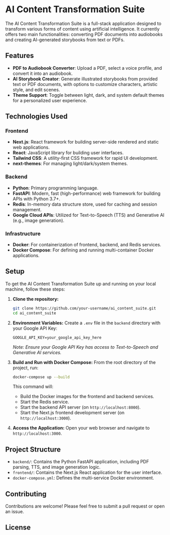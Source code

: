 # AI Content Transformation Suite

The AI Content Transformation Suite is a full-stack application designed to transform various forms of content using artificial intelligence. It currently offers two main functionalities: converting PDF documents into audiobooks and creating AI-generated storybooks from text or PDFs.

## Features

-   **PDF to Audiobook Converter**: Upload a PDF, select a voice profile, and convert it into an audiobook.
-   **AI Storybook Creator**: Generate illustrated storybooks from provided text or PDF documents, with options to customize characters, artistic style, and edit scenes.
-   **Theme Support**: Toggle between light, dark, and system default themes for a personalized user experience.

## Technologies Used

### Frontend
-   **Next.js**: React framework for building server-side rendered and static web applications.
-   **React**: JavaScript library for building user interfaces.
-   **Tailwind CSS**: A utility-first CSS framework for rapid UI development.
-   **next-themes**: For managing light/dark/system themes.

### Backend
-   **Python**: Primary programming language.
-   **FastAPI**: Modern, fast (high-performance) web framework for building APIs with Python 3.7+.
-   **Redis**: In-memory data structure store, used for caching and session management.
-   **Google Cloud APIs**: Utilized for Text-to-Speech (TTS) and Generative AI (e.g., image generation).

### Infrastructure
-   **Docker**: For containerization of frontend, backend, and Redis services.
-   **Docker Compose**: For defining and running multi-container Docker applications.

## Setup

To get the AI Content Transformation Suite up and running on your local machine, follow these steps:

1.  **Clone the repository:**
    ```bash
    git clone https://github.com/your-username/ai_content_suite.git
    cd ai_content_suite
    ```

2.  **Environment Variables:**
    Create a `.env` file in the `backend` directory with your Google API Key:
    ```
    GOOGLE_API_KEY=your_google_api_key_here
    ```
    *Note: Ensure your Google API Key has access to Text-to-Speech and Generative AI services.*

3.  **Build and Run with Docker Compose:**
    From the root directory of the project, run:
    ```bash
    docker-compose up --build
    ```
    This command will:
    -   Build the Docker images for the frontend and backend services.
    -   Start the Redis service.
    -   Start the backend API server (on `http://localhost:8000`).
    -   Start the Next.js frontend development server (on `http://localhost:3000`).

4.  **Access the Application:**
    Open your web browser and navigate to `http://localhost:3000`.

## Project Structure

-   `backend/`: Contains the Python FastAPI application, including PDF parsing, TTS, and image generation logic.
-   `frontend/`: Contains the Next.js React application for the user interface.
-   `docker-compose.yml`: Defines the multi-service Docker environment.

## Contributing

Contributions are welcome! Please feel free to submit a pull request or open an issue.

## License


